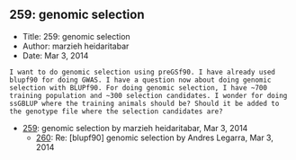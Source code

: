 ## 259: genomic selection

- Title: 259: genomic selection
- Author: marzieh heidaritabar
- Date: Mar 3, 2014

```
I want to do genomic selection using preGSf90. I have already used blupf90 for doing GWAS. I have a question now about doing genomic selection with BLUPf90. For doing genomic selection, I have ~700 training population and ~300 selection candidates. I wonder for doing ssGBLUP where the training animals should be? Should it be added to the genotype file where the selection candidates are?
```

- [259](0259.md): genomic selection by marzieh heidaritabar, Mar 3, 2014
    - [260](0260.md): Re: [blupf90] genomic selection by Andres Legarra, Mar 3, 2014
